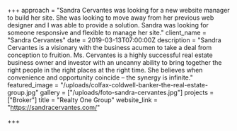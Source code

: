 +++
approach = "Sandra Cervantes was looking for a new website manager to build her site. She was looking to move away from her previous web designer and I was able to provide a solution. Sandra was looking for someone responsive and flexible to manage her site."
client_name = "Sandra Cervantes"
date = 2019-03-13T07:00:00Z
description = "Sandra Cervantes is a visionary with the business acumen to take a deal from conception to fruition. Ms. Cervantes is a highly successful real estate business owner and investor with an uncanny ability to bring together the right people in the right places at the right time. She believes when convenience and opportunity coincide – the synergy is infinite."
featured_image = "/uploads/colfax-coldwell-banker-the-real-estate-group.jpg"
gallery = ["/uploads/foto-sandra-cervantes.jpg"]
projects = ["Broker"]
title = "Realty One Group"
website_link = "https://sandracervantes.com/"

+++
